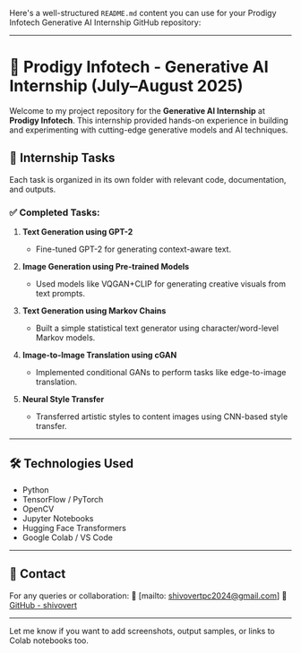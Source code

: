 Here's a well-structured `README.md` content you can use for your Prodigy Infotech Generative AI Internship GitHub repository:

---

# 🧠 Prodigy Infotech - Generative AI Internship (July–August 2025)

Welcome to my project repository for the **Generative AI Internship** at **Prodigy Infotech**. This internship provided hands-on experience in building and experimenting with cutting-edge generative models and AI techniques.

## 📁 Internship Tasks

Each task is organized in its own folder with relevant code, documentation, and outputs.

### ✅ Completed Tasks:

1. **Text Generation using GPT-2**

   * Fine-tuned GPT-2 for generating context-aware text.

2. **Image Generation using Pre-trained Models**

   * Used models like VQGAN+CLIP for generating creative visuals from text prompts.

3. **Text Generation using Markov Chains**

   * Built a simple statistical text generator using character/word-level Markov models.

4. **Image-to-Image Translation using cGAN**

   * Implemented conditional GANs to perform tasks like edge-to-image translation.

5. **Neural Style Transfer**

   * Transferred artistic styles to content images using CNN-based style transfer.

---

## 🛠️ Technologies Used

* Python
* TensorFlow / PyTorch
* OpenCV
* Jupyter Notebooks
* Hugging Face Transformers
* Google Colab / VS Code

---


## 📩 Contact

For any queries or collaboration:
📧 [mailto: shivovertpc2024@gmail.com]
🔗 [GitHub - shivovert](https://github.com/shivovert)

---

Let me know if you want to add screenshots, output samples, or links to Colab notebooks too.

